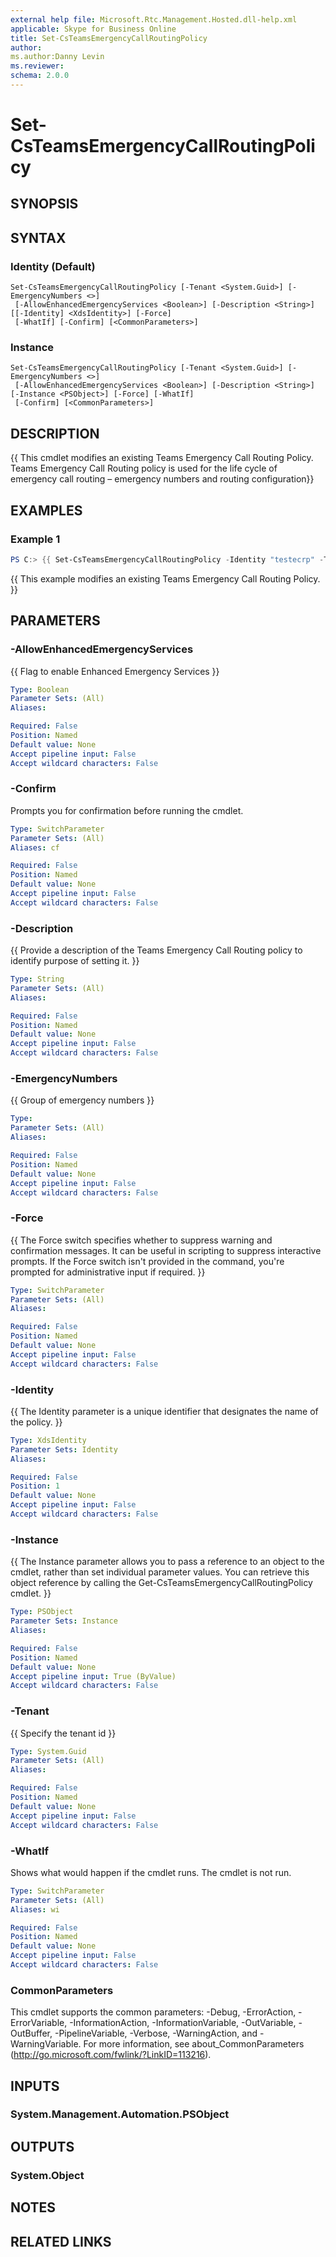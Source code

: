 ```yaml
---
external help file: Microsoft.Rtc.Management.Hosted.dll-help.xml 
applicable: Skype for Business Online 
title: Set-CsTeamsEmergencyCallRoutingPolicy
author:
ms.author:Danny Levin
ms.reviewer: 
schema: 2.0.0
---
```


# Set-CsTeamsEmergencyCallRoutingPolicy

## SYNOPSIS

## SYNTAX

### Identity (Default)
```
Set-CsTeamsEmergencyCallRoutingPolicy [-Tenant <System.Guid>] [-EmergencyNumbers <>]
 [-AllowEnhancedEmergencyServices <Boolean>] [-Description <String>] [[-Identity] <XdsIdentity>] [-Force]
 [-WhatIf] [-Confirm] [<CommonParameters>]
```

### Instance
```
Set-CsTeamsEmergencyCallRoutingPolicy [-Tenant <System.Guid>] [-EmergencyNumbers <>]
 [-AllowEnhancedEmergencyServices <Boolean>] [-Description <String>] [-Instance <PSObject>] [-Force] [-WhatIf]
 [-Confirm] [<CommonParameters>]
```

## DESCRIPTION
{{ This cmdlet modifies an existing Teams Emergency Call Routing Policy. Teams Emergency Call Routing policy is used for the life cycle of emergency call routing – emergency numbers and routing configuration}}

## EXAMPLES

### Example 1
```powershell
PS C:> {{ Set-CsTeamsEmergencyCallRoutingPolicy -Identity "testecrp" -Tenant $tenant -AllowEnhancedEmergencyServices 0 -Description "test"}}
```

{{ This example modifies an existing Teams Emergency Call Routing Policy. }}

## PARAMETERS

### -AllowEnhancedEmergencyServices
{{ Flag to enable Enhanced Emergency Services }}

```yaml
Type: Boolean
Parameter Sets: (All)
Aliases:

Required: False
Position: Named
Default value: None
Accept pipeline input: False
Accept wildcard characters: False
```

### -Confirm
Prompts you for confirmation before running the cmdlet.

```yaml
Type: SwitchParameter
Parameter Sets: (All)
Aliases: cf

Required: False
Position: Named
Default value: None
Accept pipeline input: False
Accept wildcard characters: False
```

### -Description
{{ Provide a description of the Teams Emergency Call Routing policy to identify purpose of setting it. }}

```yaml
Type: String
Parameter Sets: (All)
Aliases:

Required: False
Position: Named
Default value: None
Accept pipeline input: False
Accept wildcard characters: False
```

### -EmergencyNumbers
{{ Group of emergency numbers  }}

```yaml
Type:
Parameter Sets: (All)
Aliases:

Required: False
Position: Named
Default value: None
Accept pipeline input: False
Accept wildcard characters: False
```

### -Force
{{ The Force switch specifies whether to suppress warning and confirmation messages. It can be useful in scripting to suppress interactive prompts. If the Force switch isn't provided in the command, you're prompted for administrative input if required. }}

```yaml
Type: SwitchParameter
Parameter Sets: (All)
Aliases:

Required: False
Position: Named
Default value: None
Accept pipeline input: False
Accept wildcard characters: False
```

### -Identity
{{ The Identity parameter is a unique identifier that designates the name of the policy. }}

```yaml
Type: XdsIdentity
Parameter Sets: Identity
Aliases:

Required: False
Position: 1
Default value: None
Accept pipeline input: False
Accept wildcard characters: False
```

### -Instance
{{ The Instance parameter allows you to pass a reference to an object to the cmdlet, rather than set individual parameter values. You can retrieve this object reference by calling the Get-CsTeamsEmergencyCallRoutingPolicy cmdlet. }}

```yaml
Type: PSObject
Parameter Sets: Instance
Aliases:

Required: False
Position: Named
Default value: None
Accept pipeline input: True (ByValue)
Accept wildcard characters: False
```

### -Tenant
{{ Specify the tenant id }}

```yaml
Type: System.Guid
Parameter Sets: (All)
Aliases:

Required: False
Position: Named
Default value: None
Accept pipeline input: False
Accept wildcard characters: False
```

### -WhatIf
Shows what would happen if the cmdlet runs.
The cmdlet is not run.

```yaml
Type: SwitchParameter
Parameter Sets: (All)
Aliases: wi

Required: False
Position: Named
Default value: None
Accept pipeline input: False
Accept wildcard characters: False
```

### CommonParameters
This cmdlet supports the common parameters: -Debug, -ErrorAction, -ErrorVariable, -InformationAction, -InformationVariable, -OutVariable, -OutBuffer, -PipelineVariable, -Verbose, -WarningAction, and -WarningVariable. For more information, see about_CommonParameters (http://go.microsoft.com/fwlink/?LinkID=113216).

## INPUTS

### System.Management.Automation.PSObject

## OUTPUTS

### System.Object
## NOTES

## RELATED LINKS
